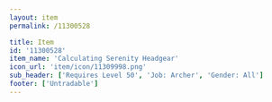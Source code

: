 ```yaml
---
layout: item
permalink: /11300528

title: Item
id: '11300528'
item_name: 'Calculating Serenity Headgear'
icon_url: 'item/icon/11309998.png'
sub_header: ['Requires Level 50', 'Job: Archer', 'Gender: All']
footer: ['Untradable']
---
```

